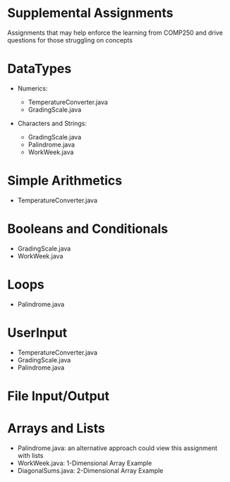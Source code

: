 # Supplemental Assignments
Assignments that may help enforce the learning from COMP250 and drive questions for those struggling on concepts

# DataTypes
* Numerics:
    - TemperatureConverter.java
    - GradingScale.java

* Characters and Strings:
    - GradingScale.java
    - Palindrome.java
    - WorkWeek.java

# Simple Arithmetics
- TemperatureConverter.java  

# Booleans and Conditionals
- GradingScale.java  
- WorkWeek.java

# Loops
- Palindrome.java 

# UserInput
- TemperatureConverter.java
- GradingScale.java
- Palindrome.java 

# File Input/Output

# Arrays and Lists
- Palindrome.java:  an alternative approach could view this assignment with lists
- WorkWeek.java:  1-Dimensional Array Example
- DiagonalSums.java:  2-Dimensional Array Example